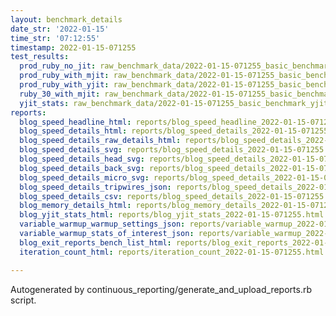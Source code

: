 ```yaml
---
layout: benchmark_details
date_str: '2022-01-15'
time_str: '07:12:55'
timestamp: 2022-01-15-071255
test_results:
  prod_ruby_no_jit: raw_benchmark_data/2022-01-15-071255_basic_benchmark_prod_ruby_no_jit.json
  prod_ruby_with_mjit: raw_benchmark_data/2022-01-15-071255_basic_benchmark_prod_ruby_with_mjit.json
  prod_ruby_with_yjit: raw_benchmark_data/2022-01-15-071255_basic_benchmark_prod_ruby_with_yjit.json
  ruby_30_with_mjit: raw_benchmark_data/2022-01-15-071255_basic_benchmark_ruby_30_with_mjit.json
  yjit_stats: raw_benchmark_data/2022-01-15-071255_basic_benchmark_yjit_stats.json
reports:
  blog_speed_headline_html: reports/blog_speed_headline_2022-01-15-071255.html
  blog_speed_details_html: reports/blog_speed_details_2022-01-15-071255.html
  blog_speed_details_raw_details_html: reports/blog_speed_details_2022-01-15-071255.raw_details.html
  blog_speed_details_svg: reports/blog_speed_details_2022-01-15-071255.svg
  blog_speed_details_head_svg: reports/blog_speed_details_2022-01-15-071255.head.svg
  blog_speed_details_back_svg: reports/blog_speed_details_2022-01-15-071255.back.svg
  blog_speed_details_micro_svg: reports/blog_speed_details_2022-01-15-071255.micro.svg
  blog_speed_details_tripwires_json: reports/blog_speed_details_2022-01-15-071255.tripwires.json
  blog_speed_details_csv: reports/blog_speed_details_2022-01-15-071255.csv
  blog_memory_details_html: reports/blog_memory_details_2022-01-15-071255.html
  blog_yjit_stats_html: reports/blog_yjit_stats_2022-01-15-071255.html
  variable_warmup_warmup_settings_json: reports/variable_warmup_2022-01-15-071255.warmup_settings.json
  variable_warmup_stats_of_interest_json: reports/variable_warmup_2022-01-15-071255.stats_of_interest.json
  blog_exit_reports_bench_list_html: reports/blog_exit_reports_2022-01-15-071255.bench_list.html
  iteration_count_html: reports/iteration_count_2022-01-15-071255.html

---
```

Autogenerated by continuous_reporting/generate_and_upload_reports.rb script.
